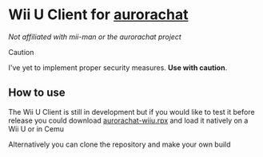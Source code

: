 # **Wii U Client for [aurorachat](https://github.com/mii-man/aurorachat)**
*Not affiliated with mii-man or the aurorachat project*

> [!CAUTION]
> I've yet to implement proper security measures. **Use with caution**.

## How to use
The Wii U Client is still in development but if you would like to test it before release you could download [aurorachat-wiiu.rpx](https://github.com/ItsFuntum/aurorachat-wiiu/raw/refs/heads/main/aurorachat-wiiu.rpx) and load it natively on a Wii U or in Cemu

Alternatively you can clone the repository and make your own build